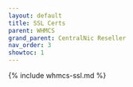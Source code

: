 ```yaml
---
layout: default
title: SSL Certs
parent: WHMCS
grand_parent: CentralNic Reseller
nav_order: 3
showtoc: 1
---
```


{% include whmcs-ssl.md %}
